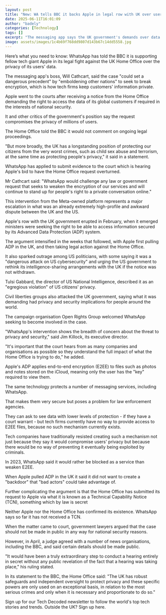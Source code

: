 ```yaml
---
layout: post
title: "New: WA tells BBC it backs Apple in legal row with UK over user data"
date: 2025-06-11T16:01:09
author: "badely"
categories: [Technology]
tags: []
excerpt: "The messaging app says the UK government's demands over data access could set a 'dangerous precedent.'"
image: assets/images/1c4b69f768dd9807d143b67c14dd5558.jpg
---
```


Here’s what you need to know: WhatsApp has told the BBC it is supporting fellow tech giant Apple in its legal fight against the UK Home Office over the privacy of its users' data.

The messaging app's boss, Will Cathcart, said the case "could set a dangerous precedent" by "emboldening other nations" to seek to break encryption, which is how tech firms keep customers' information private.

Apple went to the courts after receiving a notice from the Home Office demanding the right to access the data of its global customers if required in the interests of national security.

It and other critics of the government's position say the request compromises the privacy of millions of users.

The Home Office told the BBC it would not comment on ongoing legal proceedings.

"But more broadly, the UK has a longstanding position of protecting our citizens from the very worst crimes, such as child sex abuse and terrorism, at the same time as protecting people's privacy," it said in a statement.

WhatsApp has applied to submit evidence to the court which is hearing Apple's bid to have the Home Office request overturned.

Mr Cathcart said: "WhatsApp would challenge any law or government request that seeks to weaken the encryption of our services and will continue to stand up for people's right to a private conversation online."

This intervention from the Meta-owned platform represents a major escalation in what was an already extremely high-profile and awkward dispute between the UK and the US.

Apple's row with the UK government erupted in February, when it emerged ministers were seeking the right to be able to access information secured by its Advanced Data Protection (ADP) system.

The argument intensified in the weeks that followed, with Apple first pulling ADP in the UK, and then taking legal action against the Home Office.

It also sparked outrage among US politicians, with some saying it was a "dangerous attack on US cybersecurity" and urging the US government to rethink its intelligence-sharing arrangements with the UK if the notice was not withdrawn.

Tulsi Gabbard, the director of US National Intelligence, described it as an "egregious violation" of US citizens' privacy.

Civil liberties groups also attacked the UK government, saying what it was demanding had privacy and security implications for people around the world.

The campaign organisation Open Rights Group welcomed WhatsApp seeking to become involved in the case.

"WhatsApp's intervention shows the breadth of concern about the threat to privacy and security," said Jim Killock, its executive director.

"It's important that the court hears from as many companies and organisations as possible so they understand the full impact of what the Home Office is trying to do," he added.

Apple's ADP applies end-to-end encryption (E2EE) to files such as photos and notes stored on the iCloud, meaning only the user has the "key" required to view them.

The same technology protects a number of messaging services, including WhatsApp.

That makes them very secure but poses a problem for law enforcement agencies.

They can ask to see data with lower levels of protection - if they have a court warrant - but tech firms currently have no way to provide access to E2EE files, because no such mechanism currently exists.

Tech companies have traditionally resisted creating such a mechanism not just because they say it would compromise users' privacy but because there would be no way of preventing it eventually being exploited by criminals.

In 2023, WhatsApp said it would rather be blocked as a service than weaken E2EE.

When Apple pulled ADP in the UK it said it did not want to create a "backdoor" that "bad actors" could take advantage of.

Further complicating the argument is that the Home Office has submitted its request to Apple via what it is known as a Technical Capability Notice (TCN), something which by law is secret

Neither Apple nor the Home Office has confirmed its existence. WhatsApp says so far it has not received a TCN.

When the matter came to court, government lawyers argued that the case should not be made in public in any way for national security reasons.

However, in April, a judge agreed with a number of news organisations, including the BBC, and said certain details should be made public.

"It would have been a truly extraordinary step to conduct a hearing entirely in secret without any public revelation of the fact that a hearing was taking place," his ruling stated.

In its statement to the BBC, the Home Office said: "The UK has robust safeguards and independent oversight to protect privacy and these specific powers are only used on an exceptional basis, in relation to the most serious crimes and only when it is necessary and proportionate to do so."

Sign up for our Tech Decoded newsletter to follow the world's top tech stories and trends. Outside the UK? Sign up here.

